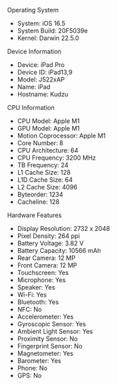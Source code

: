 Operating System
- System: iOS 16.5
- System Build: 20F5039e
- Kernel: Darwin 22.5.0

Device Information
- Device: iPad Pro
- Device ID: iPad13,9
- Model: J522xAP
- Name: iPad
- Hostname: Kudzu

CPU Information
- CPU Model: Apple M1
- GPU Model: Apple M1
- Motion Coprocessor: Apple M1
- Core Number: 8
- CPU Architecture: 64
- CPU Frequency: 3200 MHz
- TB Frequency: 24
- L1 Cache Size: 128
- L1D Cache Size: 64
- L2 Cache Size: 4096
- Byteorder: 1234
- Cacheline: 128

Hardware Features
- Display Resolution: 2732 x 2048
- Pixel Density: 264 ppi
- Battery Voltage: 3.82 V
- Battery Capacity: 10566 mAh
- Rear Camera: 12 MP
- Front Camera: 12 MP
- Touchscreen: Yes
- Microphone: Yes
- Speaker: Yes
- Wi-Fi: Yes
- Bluetooth: Yes
- NFC: No
- Accelerometer: Yes
- Gyroscopic Sensor: Yes
- Ambient Light Sensor: Yes
- Proximity Sensor: No
- Fingerprint Sensor: No
- Magnetometer: Yes
- Barometer: Yes
- Phone: No
- GPS: No
